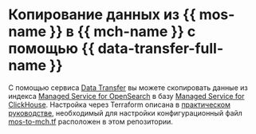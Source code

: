 # Копирование данных из {{ mos-name }} в {{ mch-name }} с помощью {{ data-transfer-full-name }}

С помощью сервиса [Data Transfer](https://cloud.yandex.ru/ru/docs/data-transfer) вы можете скопировать данные из индекса [Managed Service for OpenSearch](https://cloud.yandex.ru/ru/docs/managed-opensearch) в базу [Managed Service for ClickHouse](https://cloud.yandex.ru/ru/docs/managed-clickhouse). Настройка через Terraform описана в [практическом руководстве](https://cloud.yandex.ru/docs/data-transfer/tutorials/opensearch-to-clickhouse), необходимый для настройки конфигурационный файл [mos-to-mch.tf](mos-to-mch.tf) расположен в этом репозитории.
